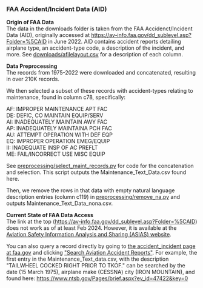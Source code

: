 ### FAA Accident/Incident Data (AID)

**Origin of FAA Data**\
The data in the downloads folder is taken from the FAA Accidenct/Incident Data (AID), originally accessed at https://av-info.faa.gov/dd_sublevel.asp?Folder=%5CAID in June 2022. AID contains accident reports detailing airplane type, an accident-type code, a description of the incident, and more. See [downloads/afilelayout.csv](downloads/afilelayout.csv) for a description of each column.

**Data Preprocessing**\
The records from 1975-2022 were downloaded and concatenated, resulting in over 210K records.

We then selected a subset of these records with accident-types relating to maintenance, found in column c78, specifically:

AF: IMPROPER MAINTENANCE APT FAC\
DE: DEFIC, CO MAINTAIN EQUIP/SERV\
AI: INADEQUATELY MAINTAIN AWY FAC\
AP: INADEQUATELY MAINTAINA PCH FAC\
AU: ATTEMPT OPERATION WITH DEF EQP\
EQ: IMPROPER OPERATION EMEG/EQUIP\
II: INADEQUATE INSP OF AC PREFLT\
ME: FAIL/INCORRECT USE MISC EQUIP

See [preprocessing/select_maint_records.py](../preprocessing/select_maint_records.py) for code for the concatenation and selection. This script outputs the Maintenance_Text_Data.csv found here.

Then, we remove the rows in that data with empty natural language description entries (column c119) in [preprocessing/remove_na.py](../preprocessing/remove_na.py) and outputs Maintenance_Text_Data_nona.csv.

**Current State of FAA Data Access**\
The link at the top (https://av-info.faa.gov/dd_sublevel.asp?Folder=%5CAID) does not work as of at least Feb 2024. However, it is available at the [Aviation Safety Information Analysis and Sharing (ASIAS) website](https://www.asias.faa.gov/apex/f?p=100:189:::NO).

You can also query a record directly by going to [the accident_incident page at faa.gov](https://www.faa.gov/data_research/accident_incident) and clicking ["Search Aviation Accident Reports"](https://www.ntsb.gov/Pages/AviationQueryV2.aspx). For example, the first entry in the Maintenance_Text_data.csv, with the description "TAILWHEEL COCKED RIGHT PRIOR TO TKOF." can be searched by the date (15 March 1975), airplane make (CESSNA) city (IRON MOUNTAIN), and found here: https://www.ntsb.gov/Pages/brief.aspx?ev_id=47422&key=0
